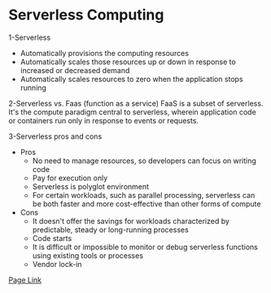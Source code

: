 # Serverless Computing

1-Serverless
- Automatically provisions the computing resources
- Automatically scales those resources up or down in response to increased or decreased demand
- Automatically scales resources to zero when the application stops running<br>

2-Serverless vs. Faas (function as a service) FaaS is a subset of serverless. It's the compute paradigm central to serverless, wherein application code or containers run only in response to events or requests.

3-Serverless pros and cons

- Pros
     - No need to manage resources, so developers can focus on writing code
     - Pay for execution only
     - Serverless is polyglot environment
     - For certain workloads, such as parallel processing, serverless can be both faster and more cost-effective than other forms of compute
- Cons
     - It doesn't offer the savings for workloads characterized by predictable, steady or long-running processes
     - Code starts
     - It is difficult or impossible to monitor or debug serverless functions using existing tools or processes
     - Vendor lock-in

[Page Link](https://www.ibm.com/cloud/learn/serverless)

